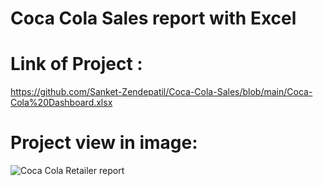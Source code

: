 # Coca Cola Sales report with Excel

# Link of Project :
https://github.com/Sanket-Zendepatil/Coca-Cola-Sales/blob/main/Coca-Cola%20Dashboard.xlsx

# Project view in image:
![Coca Cola Retailer report](https://github.com/user-attachments/assets/b5459ee7-a64d-4094-bcc4-1e68a6e0ab30)


